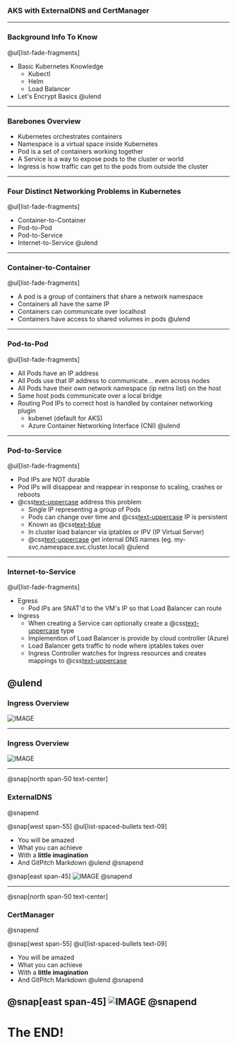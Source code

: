 ### AKS with ExternalDNS and CertManager

---

### Background Info To Know
@ul[list-fade-fragments]
- Basic Kubernetes Knowledge
    - Kubectl
    - Helm
    - Load Balancer
- Let's Encrypt Basics
@ulend

---

### Barebones Overview
- Kubernetes orchestrates containers
- Namespace is a virtual space inside Kubernetes
- Pod is a set of containers working together
- A Service is a way to expose pods to the cluster or world
- Ingress is how traffic can get to the pods from outside the cluster

---

### Four Distinct Networking Problems in Kubernetes
@ul[list-fade-fragments]
- Container-to-Container 
- Pod-to-Pod
- Pod-to-Service
- Internet-to-Service
@ulend

---

### Container-to-Container
@ul[list-fade-fragments]
- A pod is a group of containers that share a network namespace
- Containers all have the same IP
- Containers can communicate over localhost
- Containers have access to shared volumes in pods
@ulend

---

### Pod-to-Pod
@ul[list-fade-fragments]
- All Pods have an IP address
- All Pods use that IP address to communicate... even across nodes
- All Pods have their own network namespace (ip netns list) on the host
- Same host pods communicate over a local bridge
- Routing Pod IPs to correct host is handled by container networking plugin
    - kubenet (default for AKS)
    - Azure Container Networking Interface (CNI)
@ulend
---

### Pod-to-Service
@ul[list-fade-fragments]
- Pod IPs are NOT durable
- Pod IPs will disappear and reappear in response to scaling, crashes or reboots
- @css[text-uppercase](Services) address this problem
    - Single IP representing a group of Pods
    - Pods can change over time and @css[text-uppercase](service) IP is persistent
    - Known as @css[text-blue](ClusterIP)
    - In cluster load balancer via iptables or IPV (IP Virtual Server)
    - @css[text-uppercase](Services) get internal DNS names (eg. my-svc.namespace.svc.cluster.local)
@ulend

---

### Internet-to-Service
@ul[list-fade-fragments]
- Egress
    - Pod IPs are SNAT'd to the VM's IP so that Load Balancer can route
- Ingress
    - When creating a Service can optionally create a @css[text-uppercase](LoadBalancer) type 
    - Implemention of Load Balancer is provide by cloud controller (Azure)
    - Load Balancer gets traffic to node where iptables takes over
    - Ingress Controller watches for Ingress resources and creates mappings to @css[text-uppercase](services)
    
@ulend
---

### Ingress Overview

![IMAGE](assets/img/ingress.png)

---

### Ingress Overview

![IMAGE](assets/img/ingress-obj.png)

---

@snap[north span-50 text-center]
### ExternalDNS
@snapend

@snap[west span-55]
@ul[list-spaced-bullets text-09]
- You will be amazed
- What you can achieve
- With a **little imagination**
- And GitPitch Markdown
@ulend
@snapend

@snap[east span-45]
![IMAGE](assets/img/dns.png)
@snapend

---

@snap[north span-50 text-center]
### CertManager
@snapend

@snap[west span-55]
@ul[list-spaced-bullets text-09]
- You will be amazed
- What you can achieve
- With a **little imagination**
- And GitPitch Markdown
@ulend
@snapend

@snap[east span-45]
![IMAGE](assets/img/cert.png)
@snapend
---

# The END!
